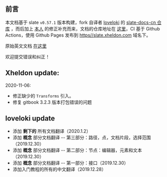 ## 前言

本文档基于 slate `v0.57.1` 版本构建，fork 自译者 [loveloki](https://github.com/loveloki) 的 [slate-docs-cn 仓库](https://github.com/loveloki/slate-docs-cn) ，而后加上 [本人](https://github.com/Xheldon) 的修正补充而来，文档的仓库地址在 [这里](https://github.com/Xheldon/slate-docs-cn)，CI 基于 Github Actions，使用 Github Pages 发布到 [https//slate.xheldon.com](https//slate.xheldon.com) 域名下。

原始英文文档 [在这里](https://github.com/ianstormtaylor/slate/tree/master/docs)

欢迎提交错误和纠正！

## Xheldon update:

2020-11-06:

* 修正缺少的 `Transforms` 引入。
* 修复 gitbook 3.2.3 版本打包错误的问题

## loveloki update
- 添加 **剩下的** 所有文档翻译（2020.1.2）
- 添加 **概念** 部分文档翻译 -- 第三部分：路径，点，文档片段，选择范围（2019.12.30）
- 添加 **概念** 部分文档翻译 -- 第二部分：节点：编辑器，元素和文本（2019.12.30）
- 添加 **概念** 部分文档翻译 -- 第一部分：接口（2019.12.30）
- 添加入门教程的所有的中文翻译（2019.12.28）
